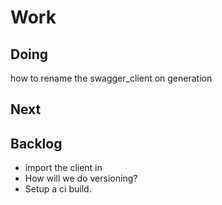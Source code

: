 # Work

## Doing

how to rename the swagger_client on generation

## Next

## Backlog

* import the client in 
* How will we do versioning?
* Setup a ci build.
